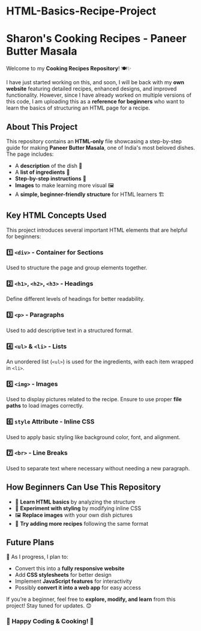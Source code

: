 # HTML-Basics-Recipe-Project

# Sharon's Cooking Recipes - Paneer Butter Masala

Welcome to my **Cooking Recipes Repository**! 🍽️✨

I have just started working on this, and soon, I will be back with my **own website** featuring detailed recipes, enhanced designs, and improved functionality. However, since I have already worked on multiple versions of this code, I am uploading this as a **reference for beginners** who want to learn the basics of structuring an HTML page for a recipe.

## About This Project
This repository contains an **HTML-only** file showcasing a step-by-step guide for making **Paneer Butter Masala**, one of India's most beloved dishes. The page includes:
- A **description** of the dish 🍛
- A **list of ingredients** 🥘
- **Step-by-step instructions** 📜
- **Images** to make learning more visual 🖼️
- A **simple, beginner-friendly structure** for HTML learners 🏗️

## Key HTML Concepts Used
This project introduces several important HTML elements that are helpful for beginners:

### 1️⃣ `<div>` - **Container for Sections**
Used to structure the page and group elements together.

### 2️⃣ `<h1>`, `<h2>`, `<h3>` - **Headings**
Define different levels of headings for better readability.

### 3️⃣ `<p>` - **Paragraphs**
Used to add descriptive text in a structured format.

### 4️⃣ `<ul>` & `<li>` - **Lists**
An unordered list (`<ul>`) is used for the ingredients, with each item wrapped in `<li>`.

### 5️⃣ `<img>` - **Images**
Used to display pictures related to the recipe. Ensure to use proper **file paths** to load images correctly.

### 6️⃣ `style` Attribute - **Inline CSS**
Used to apply basic styling like background color, font, and alignment.

### 7️⃣ `<br>` - **Line Breaks**
Used to separate text where necessary without needing a new paragraph.

## How Beginners Can Use This Repository
- 📝 **Learn HTML basics** by analyzing the structure
- 🎨 **Experiment with styling** by modifying inline CSS
- 🖼️ **Replace images** with your own dish pictures
- 🍳 **Try adding more recipes** following the same format

## Future Plans
🚀 As I progress, I plan to:
- Convert this into a **fully responsive website**
- Add **CSS stylesheets** for better design
- Implement **JavaScript features** for interactivity
- Possibly **convert it into a web app** for easy access

If you’re a beginner, feel free to **explore, modify, and learn** from this project! Stay tuned for updates. 😊

### 🌟 Happy Coding & Cooking! 🌟

